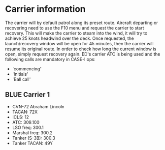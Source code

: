 # Carrier information


The carrier will by default patrol along its preset route. 
Aircraft departing or recovering need to use the F10 menu and request the carrier to start recovery. 
This will make the carrier to steam into the wind, it will try to achieve 25 knots headwind over the deck. 
Once requested, the launch/recovery window will be open for 45 minutes, then the carrier will resume its original route.
In order to check how long the current window is open, simply request recovery again. 
ED's carrier ATC is being used and the following calls are mandatory in CASE-I ops:
- 'commencing'
- 'Initials'
- 'Ball call'

## BLUE Carrier 1
- CVN-72 Abraham Lincoln
- TACAN: 72X
- ICLS: 12
- ATC: 309.100
- LSO freq:  300.1
- Marshal freq:  300.2
- Tanker (S-3B):  300.3
- Tanker TACAN: 49Y
